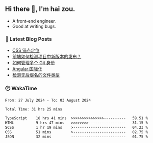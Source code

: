 ## Hi there 👋, I'm hai zou.

- A front-end engineer.
- Good at writing bugs.

### 📖 Latest Blog Posts
<!-- BLOG-POST-LIST:START -->
- [CSS 锚点定位](https://blog.izou.top/css/anchor-position/)
- [前端如何检测项目中新版本的发布？](https://blog.izou.top/angular/version-update/)
- [如何管理多个 Git 身份](https://blog.izou.top/git/multi-git-identity/)
- [Angular 国际化](https://blog.izou.top/angular/i18n/)
- [检测无后缀名的文件类型](https://blog.izou.top/js/filetype-check/)
<!-- BLOG-POST-LIST:END -->

### 🕐 WakaTime
<!--START_SECTION:waka-->

```txt
From: 27 July 2024 - To: 03 August 2024

Total Time: 31 hrs 25 mins

TypeScript    18 hrs 41 mins  >>>>>>>>>>>>>>>----------   59.51 %
HTML          9 hrs 47 mins   >>>>>>>>-----------------   31.15 %
SCSS          1 hr 19 mins    >------------------------   04.23 %
CSS           51 mins         >------------------------   02.75 %
JSON          32 mins         -------------------------   01.75 %
```

<!--END_SECTION:waka-->

